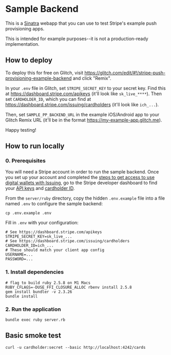 Sample Backend
====

This is a [Sinatra](http://www.sinatrarb.com/) webapp that you can use to test Stripe's example push provisioning apps.

This is intended for example purposes--it is not a production-ready implementation.

How to deploy
---

To deploy this for free on Glitch, visit https://glitch.com/edit/#!/stripe-push-provisioning-example-backend and click "Remix".

In your `.env` file in Glitch, set `STRIPE_SECRET_KEY` to your secret key. Find this at https://dashboard.stripe.com/apikeys (it'll look like `sk_live_****`). Then set `CARDHOLDER_ID`, which you can find at https://dashboard.stripe.com/issuing/cardholders (it'll look like `ich_...`).

Then, set `SAMPLE_PP_BACKEND_URL` in the example iOS/Android app to your Glitch Remix URL (it'll be in the format https://my-example-app.glitch.me).

Happy testing!

How to run locally
----

### 0. Prerequisites

You will need a Stripe account in order to run the sample backend. Once you set up your account
and completed the [steps to get access to use digital wallets with Issuing](https://stripe.com/docs/issuing/cards/digital-wallets#request-access),
go to the Stripe developer dashboard to find your [API keys](https://dashboard.stripe.com/apikeys) and [cardholder ID](https://dashboard.stripe.com/issuing/cardholders).

From the `server/ruby` directory, copy the hidden `.env.example` file into a file named `.env` to configure the sample backend:

```
cp .env.example .env
```
Fill in `.env` with your configuration:

```
# See https://dashboard.stripe.com/apikeys
STRIPE_SECRET_KEY=sk_live_...
# See https://dashboard.stripe.com/issuing/cardholders
CARDHOLDER_ID=ich_...
# These should match your client app config
USERNAME=...
PASSWORD=...
```

### 1. Install dependencies
```
# flag to build ruby 2.5.8 on M1 Macs
RUBY_CFLAGS=-DUSE_FFI_CLOSURE_ALLOC rbenv install 2.5.8
gem install bundler -v 2.3.26
bundle install
```

### 2. Run the application
```
bundle exec ruby server.rb
```

Basic smoke test
---
```
curl -u cardholder:secret --basic http://localhost:4242/cards
```
